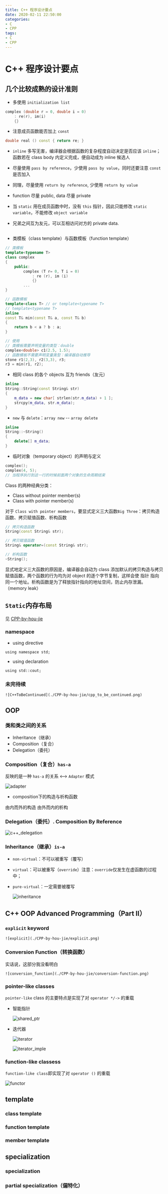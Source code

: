 ```yaml
---
title: C++ 程序设计要点
date: 2020-02-11 22:50:00
categories:
- C
- CPP
tags:
- C
- CPP
---
```


# C++ 程序设计要点

## 几个比较成熟的设计准则

- 多使用 `initialization list`

```c++
complex (double r = 0, double i = 0)
    : re(r), im(i)
    {}
```

- 注意成员函数能否加上 `const`

```c++
double real () const { return re; }
```

- `inline` 多写无害，编译器会根据函数的复杂程度自动决定是否应该 `inline`；函数若在 class body 内定义完成，便自动成为 inline 候选人

- 尽量使用 `pass by reference`，少使用 `pass by value`，同时还要注意 `const` 是否加入
- 同理，尽量使用 `return by reference`, 少使用 `return by value`
- function 尽量 public, data 尽量 private
- 当 `static` 用在成员函数中时，没有 `this` 指针，因此只能修改 `static variable`，不能修改 `object variable`

- 兄弟之间互为友元，可以互相访问对方的 private data.

```c++

```

- 类模板（class template）与函数模板（function template）

```c++
// 类模板
template<typename T>
class complex
{
    public:
        complex (T r= 0, T i = 0)
            : re (r), im (i)
            {}
        ...
}

// 函数模板
template<class T> // or template<typename T>
// template<typename T>
inline
const T& min(const T& a, const T& b)
{
    return b < a ? b : a;
}

// 使用
// 类模板需要声明变量的类型：double
complex<double> c1(2.5, 1.5);
// 函数模板不需要声明变量类型：编译器自动推导
stone r1(2,3), r2(3,3), r3;
r3 = min(r1, r2);
```

- 相同 class 的各个 objects 互为 friends（友元）

```c++
inline
String::String(const String& str)
{
    m_data = new char[ strlen(str.m_data) + 1 ];
    strcpy(m_data, str.m_data);
}
```

- `new` 与 `delete`：`array new` -- `array delete`

```c++
inline
String::~String()
{
    delete[] m_data;
}
```

- 临时对象（temporary object）的声明与定义

```c++
complex();
complex(4, 5);
// 当程序执行到这一行的时候前面两个对象的生命周期结束
```

Class 的两种经典分类：
- Class without pointer member(s)
- Class with pointer member(s)

对于 `Class with pointer members`，要显式定义三大函数`Big Three`：拷贝构造函数、拷贝赋值函数、析构函数

```c++
// 拷贝构造函数
String(const String& str);

// 拷贝赋值函数
String& operator=(const String& str);

// 析构函数
~String();
```

显式地定义三大函数的原因是，编译器会自动为 class 添加默认的拷贝构造与拷贝赋值函数，两个函数的行为均为对 object 的逐个字节复制，这样会使 指针 指向同一个地址。析构函数是为了释放指针指向的地址空间，防止内存泄漏。（memory leak）

## `Static`内存布局

见 [CPP-by-hou-jie](./CPP-by-hou-jie.md)

### namespace

- using directive

`using namespace std;`

- using declaration

`using std::cout;`

### 未完待续

    ![C++ToBeContinued](./CPP-by-hou-jie/cpp_to_be_continued.png)

## OOP

### 类和类之间的关系

- Inheritance（继承）
- Composition（复合）
- Delegation（委托）

### Composition（复合）`has-a`

反映的是一种 `has-a` 的关系 <--> `Adapter` 模式

![adapter](./CPP-by-hou-jie/cpp_composition_adapter.png)

- composition下的构造与析构函数

由内而外的构造
由外而内的析构

### Delegation（委托）. Composition By Reference

![c++_delegation](./CPP-by-hou-jie/cpp_delegation.png)

### Inheritance（继承）`is-a`

- `non-virtual`：不可以被重写（覆写）
- `virtual`：可以被重写（`override`）注意：`override`仅发生在虚函数的过程中；
- `pure-virtual`：一定需要被覆写

    ![inheritance](./CPP-by-hou-jie/inheritance_template_method.png)

## C++ OOP Advanced Programming（Part II）

### `explicit` keyword

    ![explicit](./CPP-by-hou-jie/explicit.png)

### Conversion Function（转换函数）

实话说，这部分我没看明白

    ![conversion_function](./CPP-by-hou-jie/conversion-function.png)

### pointer-like classes

`pointer-like` class 的主要特点是实现了对 `operator */->` 的重载

- 智能指针

    ![shared_ptr](./CPP-by-hou-jie/pointer_like_shared_ptr.png)

- 迭代器

    ![iterator](./CPP-by-hou-jie/pointer_like_iterator.png)

    ![iterator_imple](./CPP-by-hou-jie/pointer_like_iterator_detail_imple.png)

### function-like classess

`function-like class`即实现了对 `operator ()` 的重载  

![functor](./CPP-by-hou-jie/functor.png)

## template

### class template


### function template


### member template

## specialization

### specialization


### partial specialization（偏特化）
